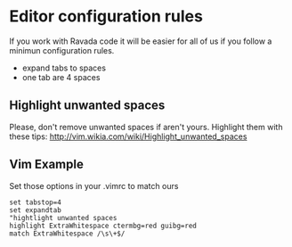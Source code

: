 Editor configuration rules
==========================

If you work with Ravada code it will be easier for all of us if you
follow a minimun configuration rules.

- expand tabs to spaces
- one tab are 4 spaces

Highlight unwanted spaces
-------------------------
Please, don't remove unwanted spaces if aren't yours. Highlight them with these tips: http://vim.wikia.com/wiki/Highlight_unwanted_spaces



Vim Example
-----------
Set those options in your .vimrc to match ours

    set tabstop=4
    set expandtab
    "hightlight unwanted spaces
    highlight ExtraWhitespace ctermbg=red guibg=red
    match ExtraWhitespace /\s\+$/
